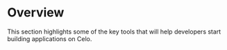 # Overview

This section highlights some of the key tools that will help developers start building applications
on Celo.
